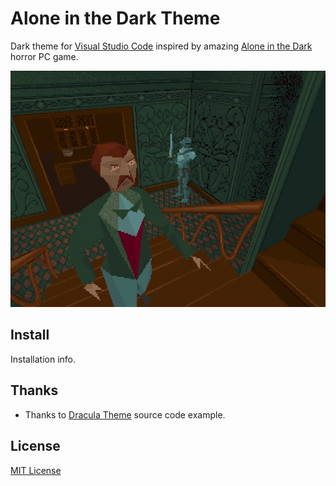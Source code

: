 # Alone in the Dark Theme

Dark theme for [Visual Studio Code](http://code.visualstudio.com) inspired by amazing [Alone in the Dark](goo.gl/32Ghc0) horror PC game.

![Screenshot](https://github.com/maxcoffer/alone-dark-theme/blob/master/src/images/indark-1.jpg)

## Install

Installation info.

## Thanks

- Thanks to [Dracula Theme](https://draculatheme.com) source code example.

## License

[MIT License](./LICENSE)
